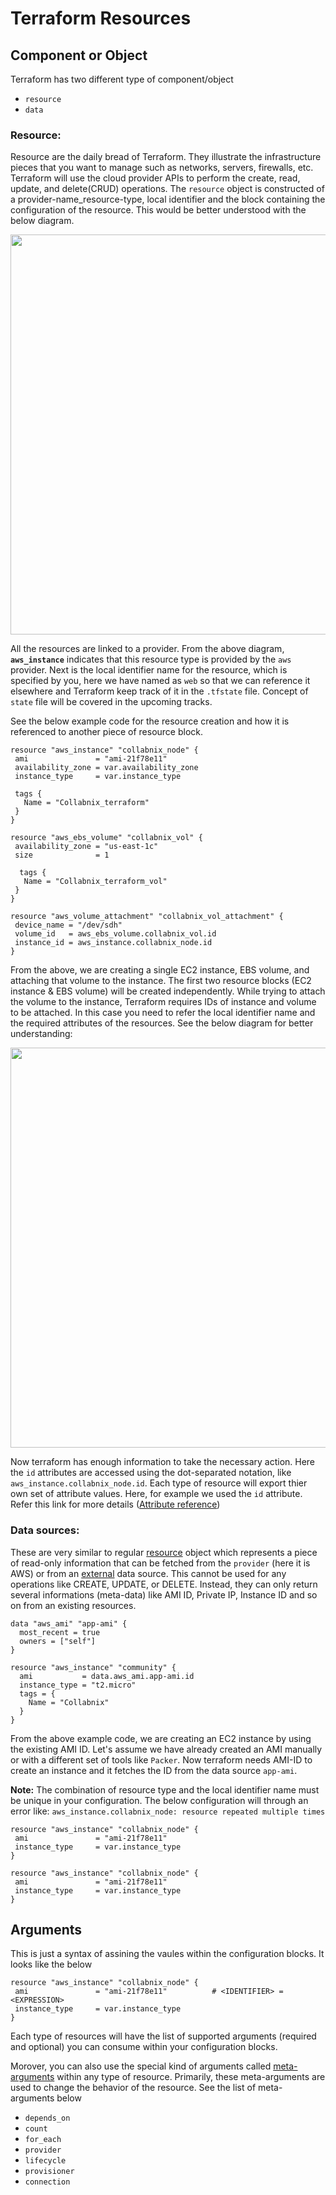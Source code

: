 # Terraform Resources
## Component or Object
Terraform has two different type of component/object
- `resource`
- `data`

### Resource:
Resource are the daily bread of Terraform. They illustrate the infrastructure pieces that you want to manage such as networks, servers, firewalls, etc. Terraform will use the cloud provider APIs to perform the create, read, update, and delete(CRUD) operations. The `resource` object is constructed of a provider-name_resource-type, local identifier and the block containing the configuration of the resource. This would be better understood with the below diagram.

<p align="center">
<img src="https://github.com/Raviadonis/terraform-1/blob/master/images/Terraform_Resource_definition.png" width="640">
</p>

All the resources are linked to a provider. From the above diagram, **`aws_instance`** indicates that this resource type is provided by the `aws` provider. Next is the local identifier name for the resource, which is specified by you, here we have named as `web` so that we can reference it elsewhere and Terraform keep track of it in the `.tfstate` file. Concept of `state` file will be covered in the upcoming tracks.

See the below example code for the resource creation and how it is referenced to another piece of resource block.

```hcl
resource "aws_instance" "collabnix_node" {
 ami               = "ami-21f78e11"
 availability_zone = var.availability_zone
 instance_type     = var.instance_type

 tags {
   Name = "Collabnix_terraform"
 }
}

resource "aws_ebs_volume" "collabnix_vol" {
 availability_zone = "us-east-1c"
 size              = 1

  tags {
   Name = "Collabnix_terraform_vol"
 }
}

resource "aws_volume_attachment" "collabnix_vol_attachment" {
 device_name = "/dev/sdh"
 volume_id   = aws_ebs_volume.collabnix_vol.id
 instance_id = aws_instance.collabnix_node.id
}
```

From the above, we are creating a single EC2 instance, EBS volume, and attaching that volume to the instance. The first two resource blocks (EC2 instance & EBS volume) will be created independently. While trying to attach the volume to the instance, Terraform requires IDs of instance and volume to be attached. In this case you need to refer the local identifier name and the required attributes of the resources. See the below diagram for better understanding:

<p align="center">
<img src="https://github.com/Raviadonis/terraform-1/blob/master/images/Terraform_Resource_Identifier.png" width="640">
</p>

Now terraform has enough information to take the necessary action. Here the `id` attributes are accessed using the dot-separated notation, like `aws_instance.collabnix_node.id`. Each type of resource will export thier own set of attribute values. Here, for example we used the `id` attribute. Refer this link for more details ([Attribute reference](https://www.terraform.io/docs/providers/aws/r/instance.html#attributes-reference))

### Data sources:
These are very similar to regular [resource](https://github.com/Raviadonis/terraform-1/blob/master/beginners/resources/README.md###Resource) object which represents a piece of read-only information that can be fetched from the `provider` (here it is AWS) or from an [external](https://registry.terraform.io/providers/hashicorp/external/latest/docs/data-sources/data_source) data source. This cannot be used for any operations like CREATE, UPDATE, or DELETE. Instead, they can only return several informations (meta-data) like AMI ID, Private IP, Instance ID and so on from an existing resources.

```hcl
data "aws_ami" "app-ami" { 
  most_recent = true 
  owners = ["self"] 
} 
 
resource "aws_instance" "community" {
  ami           = data.aws_ami.app-ami.id
  instance_type = "t2.micro"
  tags = {
    Name = "Collabnix"
  }
}
```
From the above example code, we are creating an EC2 instance by using the existing AMI ID. Let's assume we have already created an AMI manually or with a different set of tools like `Packer`. Now terraform needs AMI-ID to create an instance and it fetches the ID from the data source `app-ami`.

**Note:**
The combination of resource type and the local identifier name must be unique in your configuration. The below configuration 
will through an error like:
`aws_instance.collabnix_node: resource repeated multiple times`

```hcl
resource "aws_instance" "collabnix_node" {
 ami               = "ami-21f78e11"
 instance_type     = var.instance_type
}

resource "aws_instance" "collabnix_node" {
 ami               = "ami-21f78e11"
 instance_type     = var.instance_type
}
```

## Arguments

This is just a syntax of assining the vaules within the configuration blocks. It looks like the below
```hcl
resource "aws_instance" "collabnix_node" {
 ami               = "ami-21f78e11"          # <IDENTIFIER> = <EXPRESSION>
 instance_type     = var.instance_type
}
```
Each type of resources will have the list of supported arguments (required and optional) you can consume within your configuration blocks.

Morover, you can also use the special kind of arguments called [meta-arguments](https://www.terraform.io/docs/configuration/resources.html#meta-arguments) within any type of resource. Primarily, these meta-arguments are used to change the behavior of the resource. See the list of meta-arguments below
- `depends_on`
- `count`
- `for_each`
- `provider`
- `lifecycle`
- `provisioner`
- `connection`
